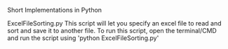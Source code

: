 Short Implementations in Python 

ExcelFileSorting.py
This script will let you specify an excel file to read and sort and save it to another file. 
To run this script, open the terminal/CMD and run the script using 'python ExcelFileSorting.py'


